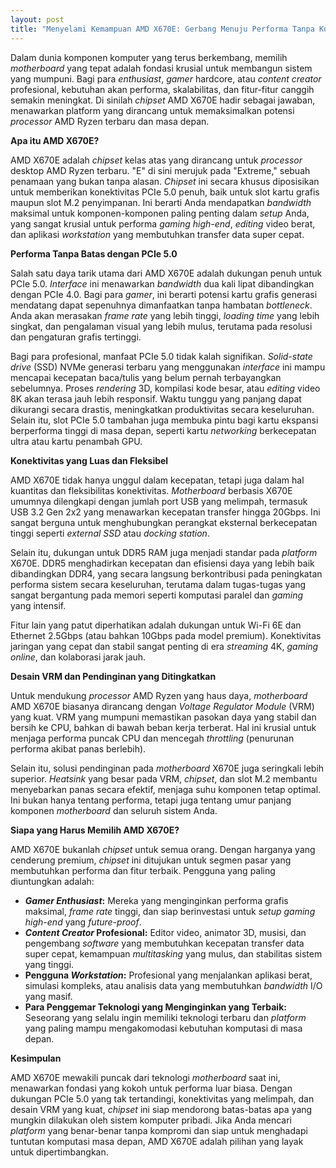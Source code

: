 ```yaml
---
layout: post
title: "Menyelami Kemampuan AMD X670E: Gerbang Menuju Performa Tanpa Kompromi"
---
```


Dalam dunia komponen komputer yang terus berkembang, memilih _motherboard_ yang tepat adalah fondasi krusial untuk membangun sistem yang mumpuni. Bagi para _enthusiast_, _gamer_ hardcore, atau _content creator_ profesional, kebutuhan akan performa, skalabilitas, dan fitur-fitur canggih semakin meningkat. Di sinilah _chipset_ AMD X670E hadir sebagai jawaban, menawarkan platform yang dirancang untuk memaksimalkan potensi _processor_ AMD Ryzen terbaru dan masa depan.

**Apa itu AMD X670E?**

AMD X670E adalah _chipset_ kelas atas yang dirancang untuk _processor_ desktop AMD Ryzen terbaru. "E" di sini merujuk pada "Extreme," sebuah penamaan yang bukan tanpa alasan. _Chipset_ ini secara khusus diposisikan untuk memberikan konektivitas PCIe 5.0 penuh, baik untuk slot kartu grafis maupun slot M.2 penyimpanan. Ini berarti Anda mendapatkan _bandwidth_ maksimal untuk komponen-komponen paling penting dalam _setup_ Anda, yang sangat krusial untuk performa _gaming_ _high-end_, _editing_ video berat, dan aplikasi _workstation_ yang membutuhkan transfer data super cepat.

**Performa Tanpa Batas dengan PCIe 5.0**

Salah satu daya tarik utama dari AMD X670E adalah dukungan penuh untuk PCIe 5.0. _Interface_ ini menawarkan _bandwidth_ dua kali lipat dibandingkan dengan PCIe 4.0. Bagi para _gamer_, ini berarti potensi kartu grafis generasi mendatang dapat sepenuhnya dimanfaatkan tanpa hambatan _bottleneck_. Anda akan merasakan _frame rate_ yang lebih tinggi, _loading time_ yang lebih singkat, dan pengalaman visual yang lebih mulus, terutama pada resolusi dan pengaturan grafis tertinggi.

Bagi para profesional, manfaat PCIe 5.0 tidak kalah signifikan. _Solid-state drive_ (SSD) NVMe generasi terbaru yang menggunakan _interface_ ini mampu mencapai kecepatan baca/tulis yang belum pernah terbayangkan sebelumnya. Proses _rendering_ 3D, kompilasi kode besar, atau _editing_ video 8K akan terasa jauh lebih responsif. Waktu tunggu yang panjang dapat dikurangi secara drastis, meningkatkan produktivitas secara keseluruhan. Selain itu, slot PCIe 5.0 tambahan juga membuka pintu bagi kartu ekspansi berperforma tinggi di masa depan, seperti kartu _networking_ berkecepatan ultra atau kartu penambah GPU.

**Konektivitas yang Luas dan Fleksibel**

AMD X670E tidak hanya unggul dalam kecepatan, tetapi juga dalam hal kuantitas dan fleksibilitas konektivitas. _Motherboard_ berbasis X670E umumnya dilengkapi dengan jumlah port USB yang melimpah, termasuk USB 3.2 Gen 2x2 yang menawarkan kecepatan transfer hingga 20Gbps. Ini sangat berguna untuk menghubungkan perangkat eksternal berkecepatan tinggi seperti _external SSD_ atau _docking station_.

Selain itu, dukungan untuk DDR5 RAM juga menjadi standar pada _platform_ X670E. DDR5 menghadirkan kecepatan dan efisiensi daya yang lebih baik dibandingkan DDR4, yang secara langsung berkontribusi pada peningkatan performa sistem secara keseluruhan, terutama dalam tugas-tugas yang sangat bergantung pada memori seperti komputasi paralel dan _gaming_ yang intensif.

Fitur lain yang patut diperhatikan adalah dukungan untuk Wi-Fi 6E dan Ethernet 2.5Gbps (atau bahkan 10Gbps pada model premium). Konektivitas jaringan yang cepat dan stabil sangat penting di era _streaming_ 4K, _gaming online_, dan kolaborasi jarak jauh.

**Desain VRM dan Pendinginan yang Ditingkatkan**

Untuk mendukung _processor_ AMD Ryzen yang haus daya, _motherboard_ AMD X670E biasanya dirancang dengan _Voltage Regulator Module_ (VRM) yang kuat. VRM yang mumpuni memastikan pasokan daya yang stabil dan bersih ke CPU, bahkan di bawah beban kerja terberat. Hal ini krusial untuk menjaga performa puncak CPU dan mencegah _throttling_ (penurunan performa akibat panas berlebih).

Selain itu, solusi pendinginan pada _motherboard_ X670E juga seringkali lebih superior. _Heatsink_ yang besar pada VRM, _chipset_, dan slot M.2 membantu menyebarkan panas secara efektif, menjaga suhu komponen tetap optimal. Ini bukan hanya tentang performa, tetapi juga tentang umur panjang komponen _motherboard_ dan seluruh sistem Anda.

**Siapa yang Harus Memilih AMD X670E?**

AMD X670E bukanlah _chipset_ untuk semua orang. Dengan harganya yang cenderung premium, _chipset_ ini ditujukan untuk segmen pasar yang membutuhkan performa dan fitur terbaik. Pengguna yang paling diuntungkan adalah:

*   **_Gamer Enthusiast_:** Mereka yang menginginkan performa grafis maksimal, _frame rate_ tinggi, dan siap berinvestasi untuk _setup_ _gaming_ _high-end_ yang _future-proof_.
*   **_Content Creator_ Profesional:** Editor video, animator 3D, musisi, dan pengembang _software_ yang membutuhkan kecepatan transfer data super cepat, kemampuan _multitasking_ yang mulus, dan stabilitas sistem yang tinggi.
*   **Pengguna _Workstation_:** Profesional yang menjalankan aplikasi berat, simulasi kompleks, atau analisis data yang membutuhkan _bandwidth_ I/O yang masif.
*   **Para Penggemar Teknologi yang Menginginkan yang Terbaik:** Seseorang yang selalu ingin memiliki teknologi terbaru dan _platform_ yang paling mampu mengakomodasi kebutuhan komputasi di masa depan.

**Kesimpulan**

AMD X670E mewakili puncak dari teknologi _motherboard_ saat ini, menawarkan fondasi yang kokoh untuk performa luar biasa. Dengan dukungan PCIe 5.0 yang tak tertandingi, konektivitas yang melimpah, dan desain VRM yang kuat, _chipset_ ini siap mendorong batas-batas apa yang mungkin dilakukan oleh sistem komputer pribadi. Jika Anda mencari _platform_ yang benar-benar tanpa kompromi dan siap untuk menghadapi tuntutan komputasi masa depan, AMD X670E adalah pilihan yang layak untuk dipertimbangkan.

